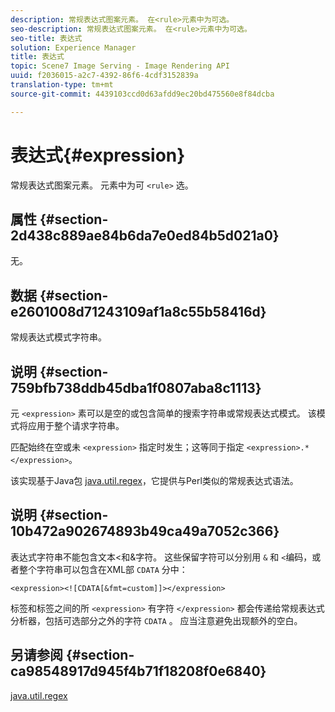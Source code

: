 ```yaml
---
description: 常规表达式图案元素。 在<rule>元素中为可选。
seo-description: 常规表达式图案元素。 在<rule>元素中为可选。
seo-title: 表达式
solution: Experience Manager
title: 表达式
topic: Scene7 Image Serving - Image Rendering API
uuid: f2036015-a2c7-4392-86f6-4cdf3152839a
translation-type: tm+mt
source-git-commit: 4439103ccd0d63afdd9ec20bd475560e8f84dcba

---
```



# 表达式{#expression}

常规表达式图案元素。 元素中为可 `<rule>` 选。

## 属性 {#section-2d438c889ae84b6da7e0ed84b5d021a0}

无。

## 数据 {#section-e2601008d71243109af1a8c55b58416d}

常规表达式模式字符串。

## 说明 {#section-759bfb738ddb45dba1f0807aba8c1113}

元 `<expression>` 素可以是空的或包含简单的搜索字符串或常规表达式模式。 该模式将应用于整个请求字符串。

匹配始终在空或未 `<expression>` 指定时发生；这等同于指定 `<expression>.*</expression>`。

该实现基于Java包 [java.util.regex](https://www2.cs.duke.edu/csed/java/jdk1.4.2/docs/api/)，它提供与Perl类似的常规表达式语法。

## 说明 {#section-10b472a902674893b49ca49a7052c366}

表达式字符串不能包含文本&lt;和&amp;字符。 这些保留字符可以分别用 `&` 和 `<`编码，或者整个字符串可以包含在XML部 `CDATA` 分中：

`<expression><![CDATA[&fmt=custom]]></expression>`

标签和标签之间的所 `<expression>` 有字符 `</expression>` 都会传递给常规表达式分析器，包括可选部分之外的字符 `CDATA` 。 应当注意避免出现额外的空白。

## 另请参阅 {#section-ca98548917d945f4b71f18208f0e6840}

[java.util.regex](https://www2.cs.duke.edu/csed/java/jdk1.4.2/docs/api/)
